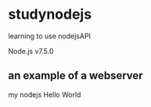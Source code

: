 # studynodejs
learning to use nodejsAPI 

Node.js v7.5.0

## an example of a webserver
my nodejs Hello World
